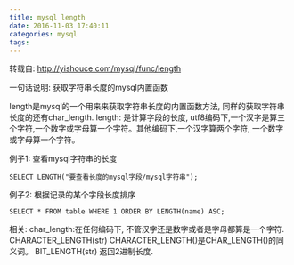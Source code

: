 ```yaml
---
title: mysql length
date: 2016-11-03 17:40:11
categories: mysql
tags:
---
```


转载自: http://yishouce.com/mysql/func/length

一句话说明: 获取字符串长度的mysql内置函数

length是mysql的一个用来来获取字符串长度的内置函数方法, 同样的获取字符串长度的还有char_length. length: 是计算字段的长度, utf8编码下,一个汉字是算三个字符,一个数字或字母算一个字符。其他编码下,一个汉字算两个字符, 一个数字或字母算一个字符。

例子1: 查看mysql字符串的长度

    SELECT LENGTH("要查看长度的mysql字段/mysql字符串");

例子2: 根据记录的某个字段长度排序

    SELECT * FROM table WHERE 1 ORDER BY LENGTH(name) ASC;

相关: char_length:在任何编码下, 不管汉字还是数字或者是字母都算是一个字符. CHARACTER_LENGTH(str) CHARACTER_LENGTH()是CHAR_LENGTH()的同义词。 BIT_LENGTH(str) 返回2进制长度.
